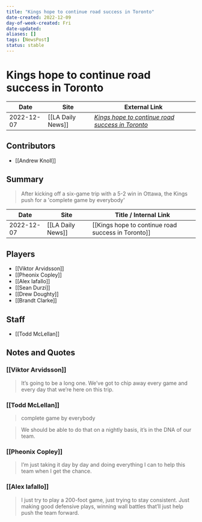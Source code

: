 ```yaml
---
title: "Kings hope to continue road success in Toronto"
date-created: 2022-12-09
day-of-week-created: Fri
date-updated: 
aliases: []
tags: [NewsPost]
status: stable
---
```


# Kings hope to continue road success in Toronto

| Date       | Site              | External Link                                                                                                                            |
| ---------- | ----------------- | ---------------------------------------------------------------------------------------------------------------------------------------- |
| 2022-12-07 | [[LA Daily News]] | [*Kings hope to continue road success in Toronto*](https://www.dailynews.com/2022/12/07/kings-hope-to-continue-road-success-in-toronto/) |

## Contributors
- [[Andrew Knoll]]

## Summary
> After kicking off a six-game trip with a 5-2 win in Ottawa, the Kings push for a 'complete game by everybody'

| Date       | Site              | Title / Internal Link                              |
| ---------- | ----------------- | -------------------------------------------------- |
| 2022-12-07 | [[LA Daily News]] | [[Kings hope to continue road success in Toronto]] |

## Players
- [[Viktor Arvidsson]]
- [[Pheonix Copley]]
- [[Alex Iafallo]]
- [[Sean Durzi]]
- [[Drew Doughty]]
- [[Brandt Clarke]]

## Staff
- [[Todd McLellan]]

## Notes and Quotes
### [[Viktor Arvidsson]]
> It’s going to be a long one. We’ve got to chip away every game and every day that we’re here on this trip.

### [[Todd McLellan]]
>  complete game by everybody

> We should be able to do that on a nightly basis, it’s in the DNA of our team.

### [[Pheonix Copley]]
> I’m just taking it day by day and doing everything I can to help this team when I get the chance.

### [[Alex Iafallo]]
> I just try to play a 200-foot game, just trying to stay consistent. Just making good defensive plays, winning wall battles that’ll just help push the team forward.

